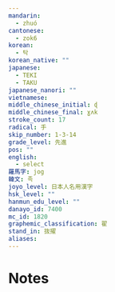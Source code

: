 ```yaml
---
mandarin:
  - zhuó
cantonese:
  - zok6
korean:
  - 탁
korean_native: ""
japanese:
  - TEKI
  - TAKU
japanese_nanori: ""
vietnamese:
middle_chinese_initial: ɖ
middle_chinese_final: ɣʌk
stroke_count: 17
radical: 手
skip_number: 1-3-14
grade_level: 先進
pos: ""
english:
  - select
羅馬字: jog
韓文: 족
joyo_level: 日本人名用漢字
hsk_level: ""
hanmun_edu_level: ""
danayo_id: 7400
mc_id: 1820
graphemic_classification: 翟
stand_in: 抜擢
aliases:
---
```


# Notes
